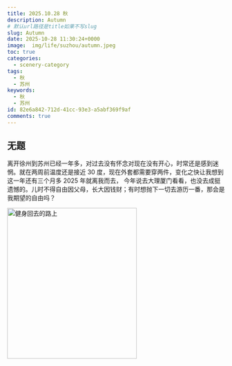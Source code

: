 ```yaml
---
title: 2025.10.28 秋
description: Autumn
# 默认url路径是title如果不写slug
slug: Autumn
date: 2025-10-28 11:30:24+0000
image:  img/life/suzhou/autumn.jpeg
toc: true
categories:
  - scenery-category
tags:
  - 秋
  - 苏州
keywords:
  - 秋
  - 苏州
id: 82e6a842-712d-41cc-93e3-a5abf369f9af
comments: true
---
```


## 无题

离开徐州到苏州已经一年多，对过去没有怀念对现在没有开心，时常还是感到迷惘。就在两周前温度还是接近 30 度，现在外套都需要穿两件，变化之快让我想到这一年还有三个月多 2025 年就离我而去，
今年说去大理厦门看看，也没去成挺遗憾的。儿时不得自由因父母，长大因钱财；有时想抛下一切去游历一番，那会是我期望的自由吗？

<img src="/img/life/suzhou/IMG_3933.jpg" alt="健身回去的路上" width="300px" height="350px">




